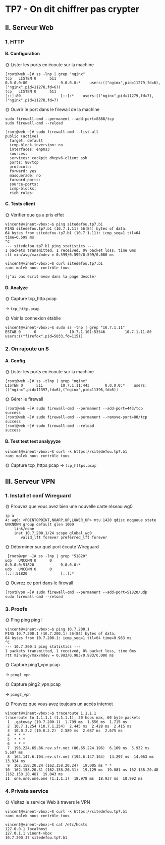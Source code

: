 # TP7 - On dit chiffrer pas crypter

## II. Serveur Web

### 1. HTTP

#### B. Configuration

🌞 Lister les ports en écoute sur la machine

```
[root@web ~]# ss -lnp | grep "nginx"
tcp   LISTEN 0      511                                       0.0.0.0:80               0.0.0.0:*    users:(("nginx",pid=11279,fd=6),("nginx",pid=11278,fd=6))                                    
tcp   LISTEN 0      511                                          [::]:80                  [::]:*    users:(("nginx",pid=11279,fd=7),("nginx",pid=11278,fd=7)
```

🌞 Ouvrir le port dans le firewall de la machine

```
sudo firewall-cmd --permanent --add-port=8888/tcp
sudo firewall-cmd --reload

[root@web ~]# sudo firewall-cmd --list-all
public (active)
  target: default
  icmp-block-inversion: no
  interfaces: enp0s3
  sources: 
  services: cockpit dhcpv6-client ssh
  ports: 80/tcp
  protocols: 
  forward: yes
  masquerade: no
  forward-ports: 
  source-ports: 
  icmp-blocks: 
  rich rules:
```

#### C. Tests client

🌞 Vérifier que ça a pris effet

```
vincent@vinent-vbox:~$ ping sitedefou.tp7.b1
PING sitedefou.tp7.b1 (10.7.1.11) 56(84) bytes of data.
64 bytes from sitedefou.tp7.b1 (10.7.1.11): icmp_seq=1 ttl=64 time=0.599 ms
^C
--- sitedefou.tp7.b1 ping statistics ---
1 packets transmitted, 1 received, 0% packet loss, time 0ms
rtt min/avg/max/mdev = 0.599/0.599/0.599/0.000 ms

vincent@vinent-vbox:~$ curl sitedefou.tp7.b1
rami malek nous contrôle tous

(j'ai pas écrit meow dans la page désolé)

```

#### D. Analyze

🌞 Capture tcp_http.pcap

-> `tcp_http.pcap`

🌞 Voir la connexion établie

```
vincent@vinent-vbox:~$ sudo ss -tnp | grep "10.7.1.11"
ESTAB 0      0               10.7.1.101:53546         10.7.1.11:80    users:(("firefox",pid=5033,fd=115))
```

### 2. On rajoute un S

#### A. Config

🌞 Lister les ports en écoute sur la machine

```
[root@web ~]# ss -tlnp | grep "nginx"
LISTEN 0      511        10.7.1.11:443       0.0.0.0:*    users:(("nginx",pid=11397,fd=6),("nginx",pid=11396,fd=6))
```

🌞 Gérer le firewall

```
[root@web ~]# sudo firewall-cmd --permanent --add-port=443/tcp
success
[root@web ~]# sudo firewall-cmd --permanent --remove-port=80/tcp
success
[root@web ~]# sudo firewall-cmd --reload
success
```

#### B. Test test test analyyyze

```
vincent@vinent-vbox:~$ curl -k https://sitedefou.tp7.b1
rami malek nous contrôle tous
```

🌞 Capture tcp_https.pcap
-> `tcp_https.pcap`

## III. Serveur VPN

### 1. Install et conf Wireguard

🌞 Prouvez que vous avez bien une nouvelle carte réseau wg0

```
ip a
4: wg0: <POINTOPOINT,NOARP,UP,LOWER_UP> mtu 1420 qdisc noqueue state UNKNOWN group default qlen 1000
    link/none 
    inet 10.7.200.1/24 scope global wg0
       valid_lft forever preferred_lft forever
```

🌞 Déterminer sur quel port écoute Wireguard

```
 [root@vpn ~]# ss -lnp | grep "51820"
udp   UNCONN 0      0                                         0.0.0.0:51820            0.0.0.0:*                                                                                                  
udp   UNCONN 0      0                                            [::]:51820               [::]:*
```

🌞 Ouvrez ce port dans le firewall

```
[root@vpn ~]# sudo firewall-cmd --permanent --add-port=51820/udp
sudo firewall-cmd --reload
```

### 3. Proofs

🌞 Ping ping ping !

```
vincent@vinent-vbox:~$ ping 10.7.200.1
PING 10.7.200.1 (10.7.200.1) 56(84) bytes of data.
64 bytes from 10.7.200.1: icmp_seq=1 ttl=64 time=0.983 ms
^C
--- 10.7.200.1 ping statistics ---
1 packets transmitted, 1 received, 0% packet loss, time 0ms
rtt min/avg/max/mdev = 0.983/0.983/0.983/0.000 ms
```

🌞 Capture ping1_vpn.pcap

-> `ping1_vpn`

🌞 Capture ping2_vpn.pcap

-> `ping2_vpn`

🌞 Prouvez que vous avez toujours un accès internet

```
vincent@vinent-vbox:~$ traceroute 1.1.1.1
traceroute to 1.1.1.1 (1.1.1.1), 30 hops max, 60 byte packets
 1  _gateway (10.7.200.1)  1.709 ms  1.556 ms  1.715 ms
 2  10.7.1.254 (10.7.1.254)  2.445 ms  2.428 ms  2.415 ms
 3  10.0.2.2 (10.0.2.2)  2.589 ms  2.687 ms  2.675 ms
 4  * * *
 5  * * *
 6  * * *
 7  196.224.65.86.rev.sfr.net (86.65.224.196)  6.169 ms  5.932 ms  5.687 ms
 8  164.147.6.194.rev.sfr.net (194.6.147.164)  14.297 ms  14.063 ms  13.924 ms
 9  162.158.20.24 (162.158.20.24)  19.005 ms * *
10  162.158.20.31 (162.158.20.31)  19.129 ms  19.081 ms 162.158.20.48 (162.158.20.48)  19.043 ms
11  one.one.one.one (1.1.1.1)  18.978 ms  18.937 ms  18.992 ms
```

### 4. Private service

🌞 Visitez le service Web à travers le VPN

```
vincent@vinent-vbox:~$ curl -k https://sitedefou.tp7.b1
rami malek nous contrôle tous

vincent@vinent-vbox:~$ cat /etc/hosts
127.0.0.1 localhost
127.0.1.1 vinent-vbox
10.7.200.37 sitedefou.tp7.b1
```